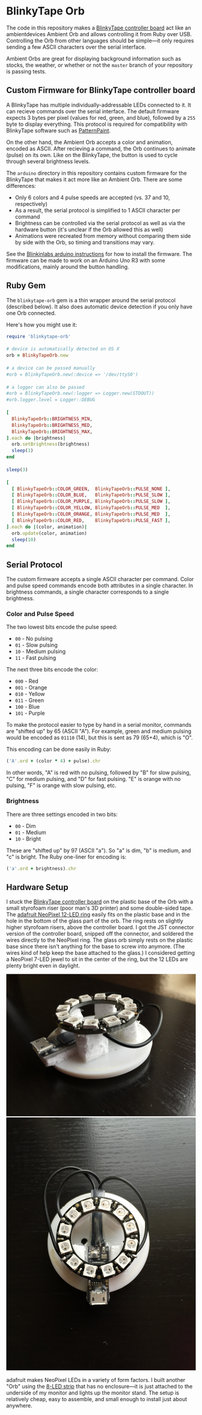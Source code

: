 BlinkyTape Orb
==============

The code in this repository makes a [BlinkyTape controller board](http://blinkinlabs.myshopify.com/collections/frontpage/products/blinkytape-control-board)
act like an ambientdevices Ambient Orb and allows controlling it from Ruby over
USB. Controlling the Orb from other languages should be simple—it only requires
sending a few ASCII characters over the serial interface.

Ambient Orbs are great for displaying background information such as stocks,
the weather, or whether or not the `master` branch of your repository is
passing tests.

## Custom Firmware for BlinkyTape controller board

A BlinkyTape has multiple individually-addressable LEDs connected to it. It can
recieve commands over the serial interface. The default firmware expects 3
bytes per pixel (values for red, green, and blue), followed by a `255` byte to
display everything. This protocol is required for compatibility with BlinkyTape
software such as [PatternPaint](http://blinkinlabs.com/blinkytape/patternpaint/).

On the other hand, the Ambient Orb accepts a color and animation, encoded as
ASCII. After recieving a command, the Orb continues to animate (pulse) on its
own. Like on the BlinkyTape, the button is used to cycle through several
brightness levels.

The `arduino` directory in this repository contains custom firmware for the
BlinkyTape that makes it act more like an Ambient Orb. There are some
differences:

 * Only 6 colors and 4 pulse speeds are accepted (vs. 37 and 10,
   respectively)
 * As a result, the serial protocol is simplified to 1 ASCII character per
   command
 * Brightness can be controlled via the serial protocol as well as via the
   hardware button (it's unclear if the Orb allowed this as well)
 * Animations were recreated from memory without comparing them side by side
   with the Orb, so timing and transitions may vary.

See the [Blinkinlabs arduino instructions](http://blinkinlabs.com/blinkytape/arduino/)
for how to install the firmware. The firmware can be made to work on an Arduino
Uno R3 with some modifications, mainly around the button handling.

## Ruby Gem

The `blinkytape-orb` gem is a thin wrapper around the serial protocol
(described below). It also does automatic device detection if you only have one
Orb connected.

Here's how you might use it:

```ruby
require 'blinkytape-orb'

# device is automatically detected on OS X
orb = BlinkyTapeOrb.new

# a device can be passed manually
#orb = BlinkyTapeOrb.new(:device => '/dev/ttyS0')

# a logger can also be passed
#orb = BlinkyTapeOrb.new(:logger => Logger.new(STDOUT))
#orb.logger.level = Logger::DEBUG

[
  BlinkyTapeOrb::BRIGHTNESS_MIN,
  BlinkyTapeOrb::BRIGHTNESS_MED,
  BlinkyTapeOrb::BRIGHTNESS_MAX,
].each do |brightness|
  orb.setBrightness(brightness)
  sleep(1)
end

sleep(3)

[
  [ BlinkyTapeOrb::COLOR_GREEN,  BlinkyTapeOrb::PULSE_NONE ],
  [ BlinkyTapeOrb::COLOR_BLUE,   BlinkyTapeOrb::PULSE_SLOW ],
  [ BlinkyTapeOrb::COLOR_PURPLE, BlinkyTapeOrb::PULSE_SLOW ],
  [ BlinkyTapeOrb::COLOR_YELLOW, BlinkyTapeOrb::PULSE_MED  ],
  [ BlinkyTapeOrb::COLOR_ORANGE, BlinkyTapeOrb::PULSE_MED  ],
  [ BlinkyTapeOrb::COLOR_RED,    BlinkyTapeOrb::PULSE_FAST ],
].each do |(color, animation)|
  orb.update(color, animation)
  sleep(10)
end
```

## Serial Protocol

The custom firmware accepts a single ASCII character per command. Color and
pulse speed commands encode both attributes in a single character. In
brightness commands, a single character corresponds to a single brightness.

### Color and Pulse Speed

The two lowest bits encode the pulse speed:

* `00` - No pulsing
* `01` - Slow pulsing
* `10` - Medium pulsing
* `11` - Fast pulsing

The next three bits encode the color:

* `000` - Red
* `001` - Orange
* `010` - Yellow
* `011` - Green
* `100` - Blue
* `101` - Purple

To make the protocol easier to type by hand in a serial monitor, commands are
"shifted up" by 65 (ASCII "A"). For example, green and medium pulsing would be
encoded as `01110` (14), but this is sent as 79 (65+4), which is "O".

This encoding can be done easily in Ruby:

```ruby
('A'.ord + (color * 4) + pulse).chr
```

In other words, "A" is red with no pulsing, followed by "B" for slow pulsing,
"C" for medium pulsing, and "D" for fast pulsing. "E" is orange with no
pulsing, "F" is orange with slow pulsing, etc.

### Brightness

There are three settings encoded in two bits:

* `00` - Dim
* `01` - Medium
* `10` - Bright

These are "shifted up" by 97 (ASCII "a"). So "a" is dim, "b" is medium, and "c"
is bright. The Ruby one-liner for encoding is:

```ruby
('a'.ord + brightness).chr
```

## Hardware Setup

I stuck the [BlinkyTape controller board](http://blinkinlabs.myshopify.com/collections/frontpage/products/blinkytape-control-board)
on the plastic base of the Orb with a small styrofoam riser (poor man's 3D
printer) and some double-sided tape. The [adafruit NeoPixel 12-LED ring](https://www.adafruit.com/product/1643)
easily fits on the plastic base and in the hole in the bottom of the glass part
of the orb. The ring rests on slightly higher styrofoam risers, above the
controller board. I got the JST connector version of the controller board,
snipped off the connector, and soldered the wires directly to the NeoPixel
ring. The glass orb simply rests on the plastic base since there isn't anything
for the base to screw into anymore. (The wires kind of help keep the base
attached to the glass.) I considered getting a NeoPixel 7-LED jewel to sit in
the center of the ring, but the 12 LEDs are plenty bright even in daylight.

![Hardware, Side View](https://raw.githubusercontent.com/jtai/blinkytape-orb/master/hardware/photos/hardware-side.jpg)
![Hardware, Top View](https://raw.githubusercontent.com/jtai/blinkytape-orb/master/hardware/photos/hardware-top.jpg)

adafruit makes NeoPixel LEDs in a variety of form factors. I built another
"Orb" using the [8-LED strip](https://www.adafruit.com/products/1426) that has
no enclosure—it is just attached to the underside of my monitor and lights up
the monitor stand. The setup is relatively cheap, easy to assemble, and small
enough to install just about anywhere.
